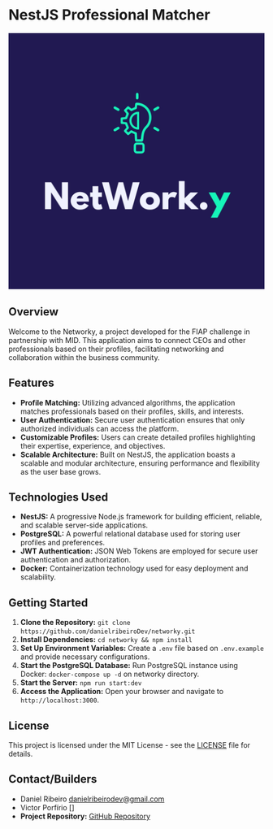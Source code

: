 # NestJS Professional Matcher

![NestJS Logo](networky.jpg)

## Overview

Welcome to the Networky, a project developed for the FIAP challenge in partnership with MID. This application aims to connect CEOs and other professionals based on their profiles, facilitating networking and collaboration within the business community.

## Features

- **Profile Matching:** Utilizing advanced algorithms, the application matches professionals based on their profiles, skills, and interests.
- **User Authentication:** Secure user authentication ensures that only authorized individuals can access the platform.
- **Customizable Profiles:** Users can create detailed profiles highlighting their expertise, experience, and objectives.
- **Scalable Architecture:** Built on NestJS, the application boasts a scalable and modular architecture, ensuring performance and flexibility as the user base grows.

## Technologies Used

- **NestJS:** A progressive Node.js framework for building efficient, reliable, and scalable server-side applications.
- **PostgreSQL:** A powerful relational database used for storing user profiles and preferences.
- **JWT Authentication:** JSON Web Tokens are employed for secure user authentication and authorization.
- **Docker:** Containerization technology used for easy deployment and scalability.

## Getting Started

1. **Clone the Repository:** `git clone https://github.com/danielribeiroDev/networky.git`
2. **Install Dependencies:** `cd networky && npm install`
3. **Set Up Environment Variables:** Create a `.env` file based on `.env.example` and provide necessary configurations.
4. **Start the PostgreSQL Database:** Run PostgreSQL instance using Docker: `docker-compose up -d` on networky directory.
5. **Start the Server:** `npm run start:dev`
6. **Access the Application:** Open your browser and navigate to `http://localhost:3000`.

## License

This project is licensed under the MIT License - see the [LICENSE](LICENSE) file for details.

## Contact/Builders 


- Daniel Ribeiro  [danielribeirodev@gmail.com](mailto:danielribeirodev@gmail.com)
- Victor Porfírio []
- **Project Repository:** [GitHub Repository](https://github.com/danielribeiroDev/networky)

